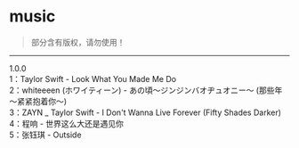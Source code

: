# music
>部分含有版权，请勿使用！
***
1.0.0</br>
1：Taylor Swift - Look What You Made Me Do</br>
2：whiteeeen (ホワイティーン) - あの頃～ジンジンバオヂュオニー～ (那些年～紧紧抱着你～)</br>
3：ZAYN _ Taylor Swift - I Don't Wanna Live Forever (Fifty Shades Darker)</br>
4：程响 - 世界这么大还是遇见你</br>
5：张钰琪 - Outside</br>